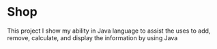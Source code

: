 # Shop
This project I show my ability in Java language to assist the uses to add, remove, calculate, and display the information by using Java

